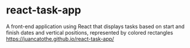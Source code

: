 # react-task-app
A front-end application using React that displays tasks based on start and finish dates and vertical positions, represented by colored rectangles
https://juancatothe.github.io/react-task-app/
